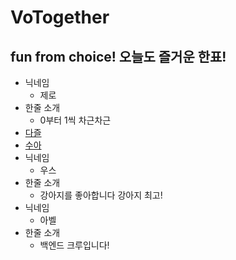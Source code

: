 # VoTogether

## fun from choice! 오늘도 즐거운 한표!

- 닉네임
  - 제로
- 한줄 소개
  - 0부터 1씩 차근차근
- [다즐](./dazzle.md)
- [수아](./chsua.md)
- 닉네임
  - 우스
- 한줄 소개
  - 강아지를 좋아합니다 강아지 최고!
- 닉네임
  - 아벨
- 한줄 소개
  - 백엔드 크루입니다!
